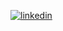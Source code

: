 [![linkedin](https://img.shields.io/badge/Linkedin-000000?style=for-the-badge&logo=Linkedin&logoColor=white)](https://www.linkedin.com/in/muhammetyasingunes/)
